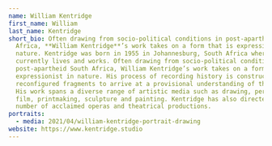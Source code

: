```yaml
---
name: William Kentridge
first_name: William
last_name: Kentridge
short_bio: Often drawing from socio-political conditions in post-apartheid South
  Africa, **William Kentridge**’s work takes on a form that is expressionist in
  nature. Kentridge was born in 1955 in Johannesburg, South Africa where he
  currently lives and works. Often drawing from socio-political conditions in
  post-apartheid South Africa, William Kentridge’s work takes on a form that is
  expressionist in nature. His process of recording history is constructed from
  reconfigured fragments to arrive at a provisional understanding of the past.
  His work spans a diverse range of artistic media such as drawing, performance,
  film, printmaking, sculpture and painting. Kentridge has also directed a
  number of acclaimed operas and theatrical productions.
portraits:
  - media: 2021/04/william-kentridge-portrait-drawing
website: https://www.kentridge.studio
---
```

